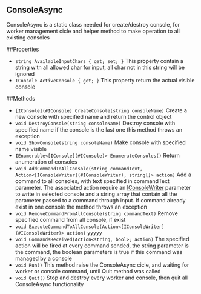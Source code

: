 ConsoleAsync
------------
ConsoleAsync is a static class needed for create/destroy console, for worker management cicle 
and helper method to make operation to all existing consoles

##Properties

* `string AvailableInputChars { get; set; }` This property contain a string with all allowed char for input, all char not in this string will be ignored
* `IConsole ActiveConsole { get; }` This property return the actual visible console

##Methods

* `[IConsole](#IConsole) CreateConsole(string consoleName)` Create a new console with specified name and return the control object
* `void DestroyConsole(string consoleName)` Destroy console with specified name if the console is the last one this method throws an exception
* `void ShowConsole(string consoleName)` Make console with specified name visible
* `IEnumerable<[IConsole](#IConsole)> EnumerateConsoles()` Return anumeration of consoles
* `void AddCommandToAllConsole(string commandText, Action<[IConsoleWriter](#IConsoleWriter), string[]> action)` Add a command to all consoles, with text specified in commandText parameter. The associated action require an [IConsoleWriter](#IConsoleWriter) parameter to write in selected console and a string array that contain all the parameter passed to a command through input. If command already exist in one console the method throws an exception
* `void RemoveCommandFromAllConsole(string commandText)` Remove specified command from all console, if exist
* `void ExecuteCommandToAllConsole(Action<[IConsoleWriter](#IConsoleWriter)> action)` yyyyy
* `void CommandsReceived(Action<string, bool>; action)` The specified action will be fired at every command sended, the string parameter is the command, the boolean parameters is true if this command was managed by a console
* `void Run()` This method raise the ConsoleAsync cicle, and waiting for worker or console command, until Quit method was called
* `void Quit()` Stop and destroy every worker and console, then quit all ConsoleAsync functionality

